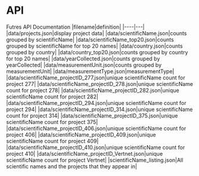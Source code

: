 # API

Futres API Documentation
|filename|definition|
|----|---|
|data/projects.json|display project data|
|data/scientificName.json|counts grouped by scientificName|
|data/scientificName_top20.json|counts grouped by scientificName for top 20 names|
|data/country.json|counts grouped by country|
|data/country_top20.json|counts grouped by country for top 20 names|
|data/yearCollected.json|counts grouped by yearCollected|
|data/measurementUnit.json|counts grouped by measurementUnit|
|data/measurementType.json|measurementType|
|data/scientificName_projectID_277.json|unique scientificName count for project 277|
|data/scientificName_projectID_278.json|unique scientificName count for project 278|
|data/scientificName_projectID_282.json|unique scientificName count for project 282|
|data/scientificName_projectID_294.json|unique scientificName count for project 294|
|data/scientificName_projectID_314.json|unique scientificName count for project 314|
|data/scientificName_projectID_375.json|unique scientificName count for project 375|
|data/scientificName_projectID_406.json|unique scientificName count for project 406|
|data/scientificName_projectID_409.json|unique scientificName count for project 409|
|data/scientificName_projectID_410.json|unique scientificName count for project 410|
|data/scientificName_projectID_Vertnet.json|unique scientificName count for project Vertnet|
|scientificName_listing.json|All scientific names and the projects that they appear in|
